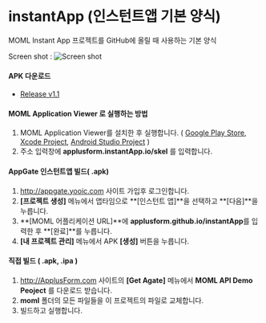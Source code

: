 # instantApp (인스턴트앱 기본 양식)
MOML Instant App 프로젝트를 GitHub에 올릴 때 사용하는 기본 양식

Screen shot :
![Screen shot](http://applusform.github.io/instantApp/screenshot1.png)

#### APK 다운로드
* [Release v1.1](https://github.com/applusform/instantApp/releases/download/v1.1/io.github.applusform.instantApp.apk)

#### MOML Application Viewer 로 실행하는 방법
1. MOML Application Viewer를 설치한 후 실행합니다. ( [Google Play Store](https://play.google.com/store/apps/details?id=org.mospi.momlappviewer), [Xcode Project](https://github.com/applusform/MOMLAppViewer_iOS), [Android Studio Project](https://github.com/applusform/MOMLAppViewer_Android_Studio) )
2. 주소 입력창에 **applusform.instantApp.io/skel** 를 입력합니다.

#### AppGate 인스턴트앱 빌드( .apk)
1. http://appgate.yooic.com 사이트 가입후 로그인합니다.
2. **[프로젝트 생성]** 메뉴에서 앱타임으로 **[인스턴트 앱]**을 선택하고 **[다음]**을 누릅니다.
3. **[MOML 어플리케이션 URL]**에 **applusform.github.io/instantApp**를 입력한 후 **[완료]**를 누릅니다.
4. **[내 프로젝트 관리]** 메뉴에서 APK **[생성]** 버튼을 누릅니다.

#### 직접 빌드 ( .apk, .ipa )
1. http://ApplusForm.com 사이트의 **[Get Agate]** 메뉴에서 **MOML API Demo Peoject** 를 다운로드 받습니다.
2. **moml** 폴더의 모든 파일들을 이 프로젝트의 파일로 교체합니다.
3. 빌드하고 실행합니다.

